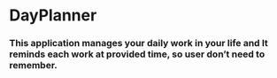# DayPlanner
### This application manages your daily work in your life and It reminds each work at provided time, so user don’t need to remember.

